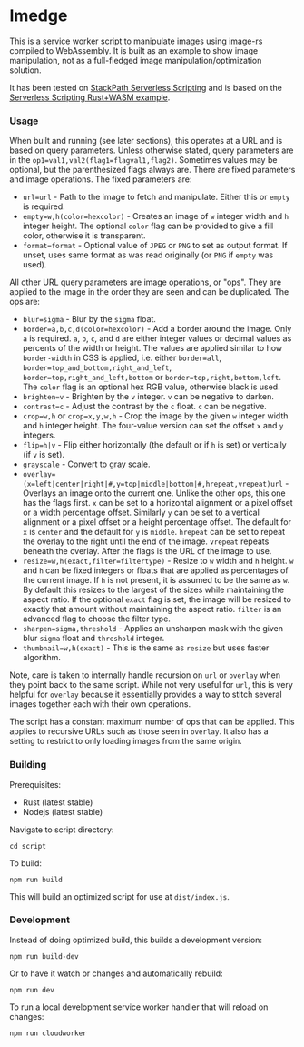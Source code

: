 # Imedge

This is a service worker script to manipulate images using [image-rs](https://github.com/image-rs/image) compiled to
WebAssembly. It is built as an example to show image manipulation, not as a full-fledged image manipulation/optimization
solution.

It has been tested on
[StackPath Serverless Scripting](https://www.stackpath.com/products/edge-computing/serverless-scripting/) and is based
on the [Serverless Scripting Rust+WASM example](https://github.com/stackpath/serverless-scripting-examples/tree/master/wasm-rust).

### Usage

When built and running (see later sections), this operates at a URL and is based on query parameters. Unless otherwise
stated, query parameters are in the `op1=val1,val2(flag1=flagval1,flag2)`. Sometimes values may be optional, but the
parenthesized flags always are. There are fixed parameters and image operations. The fixed parameters are:

* `url=url` - Path to the image to fetch and manipulate. Either this or `empty` is required.
* `empty=w,h(color=hexcolor)` - Creates an image of `w` integer width and `h` integer height. The optional `color` flag
  can be provided to give a fill color, otherwise it is transparent.
* `format=format` - Optional value of `JPEG` or `PNG` to set as output format. If unset, uses same format as was read
  originally (or `PNG` if `empty` was used).

All other URL query parameters are image operations, or "ops". They are applied to the image in the order they are seen
and can be duplicated. The ops are:

* `blur=sigma` - Blur by the `sigma` float.
* `border=a,b,c,d(color=hexcolor)` - Add a border around the image. Only `a` is required. `a`, `b`, `c`, and `d` are
  either integer values or decimal values as percents of the width or height. The values are applied similar to how
  `border-width` in CSS is applied, i.e. either `border=all`, `border=top_and_bottom,right_and_left`,
  `border=top,right_and_left,bottom` or `border=top,right,bottom,left`. The `color` flag is an optional hex RGB value,
  otherwise black is used.
* `brighten=v` - Brighten by the `v` integer. `v` can be negative to darken.
* `contrast=c` - Adjust the contrast by the `c` float. `c` can be negative.
* `crop=w,h` or `crop=x,y,w,h` - Crop the image by the given `w` integer width and `h` integer height. The four-value
  version can set the offset `x` and `y` integers.
* `flip=h|v` - Flip either horizontally (the default or if `h` is set) or vertically (if `v` is set).
* `grayscale` - Convert to gray scale.
* `overlay=(x=left|center|right|#,y=top|middle|bottom|#,hrepeat,vrepeat)url` - Overlays an image onto the current one.
  Unlike the other ops, this one has the flags first. `x` can be set to a horizontal alignment or a pixel offset or a
  width percentage offset. Similarly `y` can be set to a vertical alignment or a pixel offset or a height percentage
  offset. The default for `x` is `center` and the default for `y` is `middle`. `hrepeat` can be set to repeat the
  overlay to the right until the end of the image. `vrepeat` repeats beneath the overlay. After the flags is the URL of
  the image to use.
* `resize=w,h(exact,filter=filtertype)` - Resize to `w` width and `h` height. `w` and `h` can be fixed integers or
  floats that are applied as percentages of the current image. If `h` is not present, it is assumed to be the same as
  `w`. By default this resizes to the largest of the sizes while maintaining the aspect ratio. If the optional `exact`
  flag is set, the image will be resized to exactly that amount without maintaining the aspect ratio. `filter` is an
  advanced flag to choose the filter type.
* `sharpen=sigma,threshold` - Applies an unsharpen mask with the given blur `sigma` float and `threshold` integer.
* `thumbnail=w,h(exact)` - This is the same as `resize` but uses faster algorithm.

Note, care is taken to internally handle recursion on `url` or `overlay` when they point back to the same script. While
not very useful for `url`, this is very helpful for `overlay` because it essentially provides a way to stitch several
images together each with their own operations.

The script has a constant maximum number of ops that can be applied. This applies to recursive URLs such as those seen
in `overlay`. It also has a setting to restrict to only loading images from the same origin.

### Building

Prerequisites:

* Rust (latest stable)
* Nodejs (latest stable)

Navigate to script directory:

    cd script

To build:

    npm run build

This will build an optimized script for use at `dist/index.js`.

### Development

Instead of doing optimized build, this builds a development version:

    npm run build-dev

Or to have it watch or changes and automatically rebuild:

    npm run dev

To run a local development service worker handler that will reload on changes:

    npm run cloudworker

